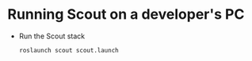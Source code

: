 # Running Scout on a developer's PC

- Run the Scout stack
  ```bash
  roslaunch scout scout.launch
  ```

